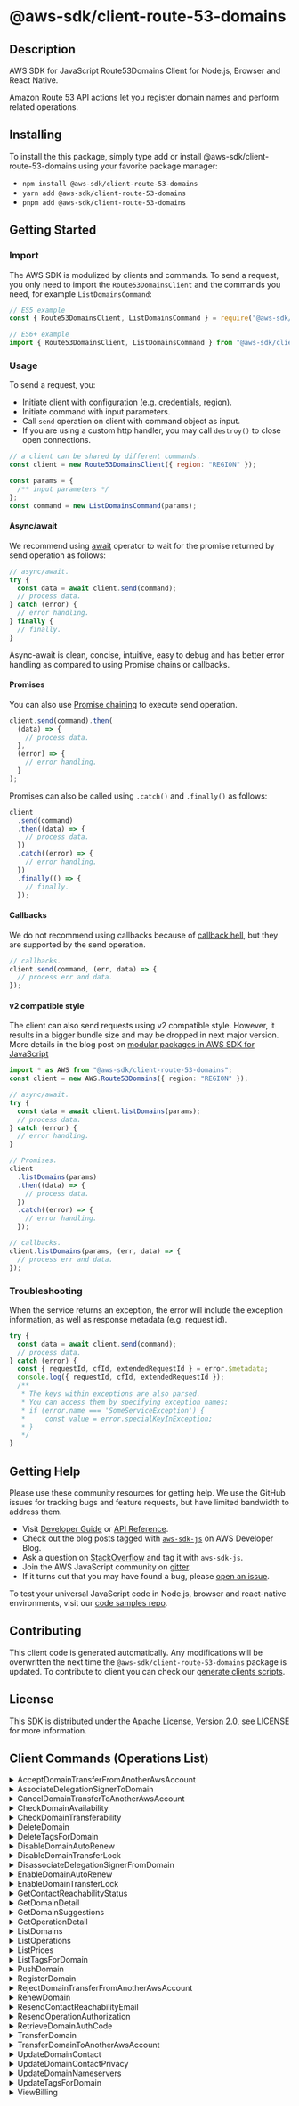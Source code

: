 <!-- generated file, do not edit directly -->

# @aws-sdk/client-route-53-domains

## Description

AWS SDK for JavaScript Route53Domains Client for Node.js, Browser and React Native.

<p>Amazon Route 53 API actions let you register domain names and perform related
operations.</p>

## Installing

To install the this package, simply type add or install @aws-sdk/client-route-53-domains
using your favorite package manager:

- `npm install @aws-sdk/client-route-53-domains`
- `yarn add @aws-sdk/client-route-53-domains`
- `pnpm add @aws-sdk/client-route-53-domains`

## Getting Started

### Import

The AWS SDK is modulized by clients and commands.
To send a request, you only need to import the `Route53DomainsClient` and
the commands you need, for example `ListDomainsCommand`:

```js
// ES5 example
const { Route53DomainsClient, ListDomainsCommand } = require("@aws-sdk/client-route-53-domains");
```

```ts
// ES6+ example
import { Route53DomainsClient, ListDomainsCommand } from "@aws-sdk/client-route-53-domains";
```

### Usage

To send a request, you:

- Initiate client with configuration (e.g. credentials, region).
- Initiate command with input parameters.
- Call `send` operation on client with command object as input.
- If you are using a custom http handler, you may call `destroy()` to close open connections.

```js
// a client can be shared by different commands.
const client = new Route53DomainsClient({ region: "REGION" });

const params = {
  /** input parameters */
};
const command = new ListDomainsCommand(params);
```

#### Async/await

We recommend using [await](https://developer.mozilla.org/en-US/docs/Web/JavaScript/Reference/Operators/await)
operator to wait for the promise returned by send operation as follows:

```js
// async/await.
try {
  const data = await client.send(command);
  // process data.
} catch (error) {
  // error handling.
} finally {
  // finally.
}
```

Async-await is clean, concise, intuitive, easy to debug and has better error handling
as compared to using Promise chains or callbacks.

#### Promises

You can also use [Promise chaining](https://developer.mozilla.org/en-US/docs/Web/JavaScript/Guide/Using_promises#chaining)
to execute send operation.

```js
client.send(command).then(
  (data) => {
    // process data.
  },
  (error) => {
    // error handling.
  }
);
```

Promises can also be called using `.catch()` and `.finally()` as follows:

```js
client
  .send(command)
  .then((data) => {
    // process data.
  })
  .catch((error) => {
    // error handling.
  })
  .finally(() => {
    // finally.
  });
```

#### Callbacks

We do not recommend using callbacks because of [callback hell](http://callbackhell.com/),
but they are supported by the send operation.

```js
// callbacks.
client.send(command, (err, data) => {
  // process err and data.
});
```

#### v2 compatible style

The client can also send requests using v2 compatible style.
However, it results in a bigger bundle size and may be dropped in next major version. More details in the blog post
on [modular packages in AWS SDK for JavaScript](https://aws.amazon.com/blogs/developer/modular-packages-in-aws-sdk-for-javascript/)

```ts
import * as AWS from "@aws-sdk/client-route-53-domains";
const client = new AWS.Route53Domains({ region: "REGION" });

// async/await.
try {
  const data = await client.listDomains(params);
  // process data.
} catch (error) {
  // error handling.
}

// Promises.
client
  .listDomains(params)
  .then((data) => {
    // process data.
  })
  .catch((error) => {
    // error handling.
  });

// callbacks.
client.listDomains(params, (err, data) => {
  // process err and data.
});
```

### Troubleshooting

When the service returns an exception, the error will include the exception information,
as well as response metadata (e.g. request id).

```js
try {
  const data = await client.send(command);
  // process data.
} catch (error) {
  const { requestId, cfId, extendedRequestId } = error.$metadata;
  console.log({ requestId, cfId, extendedRequestId });
  /**
   * The keys within exceptions are also parsed.
   * You can access them by specifying exception names:
   * if (error.name === 'SomeServiceException') {
   *     const value = error.specialKeyInException;
   * }
   */
}
```

## Getting Help

Please use these community resources for getting help.
We use the GitHub issues for tracking bugs and feature requests, but have limited bandwidth to address them.

- Visit [Developer Guide](https://docs.aws.amazon.com/sdk-for-javascript/v3/developer-guide/welcome.html)
  or [API Reference](https://docs.aws.amazon.com/AWSJavaScriptSDK/v3/latest/index.html).
- Check out the blog posts tagged with [`aws-sdk-js`](https://aws.amazon.com/blogs/developer/tag/aws-sdk-js/)
  on AWS Developer Blog.
- Ask a question on [StackOverflow](https://stackoverflow.com/questions/tagged/aws-sdk-js) and tag it with `aws-sdk-js`.
- Join the AWS JavaScript community on [gitter](https://gitter.im/aws/aws-sdk-js-v3).
- If it turns out that you may have found a bug, please [open an issue](https://github.com/aws/aws-sdk-js-v3/issues/new/choose).

To test your universal JavaScript code in Node.js, browser and react-native environments,
visit our [code samples repo](https://github.com/aws-samples/aws-sdk-js-tests).

## Contributing

This client code is generated automatically. Any modifications will be overwritten the next time the `@aws-sdk/client-route-53-domains` package is updated.
To contribute to client you can check our [generate clients scripts](https://github.com/aws/aws-sdk-js-v3/tree/main/scripts/generate-clients).

## License

This SDK is distributed under the
[Apache License, Version 2.0](http://www.apache.org/licenses/LICENSE-2.0),
see LICENSE for more information.

## Client Commands (Operations List)

<details>
<summary>
AcceptDomainTransferFromAnotherAwsAccount
</summary>

[Command API Reference](https://docs.aws.amazon.com/AWSJavaScriptSDK/v3/latest/client/route-53-domains/command/AcceptDomainTransferFromAnotherAwsAccountCommand/) / [Input](https://docs.aws.amazon.com/AWSJavaScriptSDK/v3/latest/Package/-aws-sdk-client-route-53-domains/Interface/AcceptDomainTransferFromAnotherAwsAccountCommandInput/) / [Output](https://docs.aws.amazon.com/AWSJavaScriptSDK/v3/latest/Package/-aws-sdk-client-route-53-domains/Interface/AcceptDomainTransferFromAnotherAwsAccountCommandOutput/)

</details>
<details>
<summary>
AssociateDelegationSignerToDomain
</summary>

[Command API Reference](https://docs.aws.amazon.com/AWSJavaScriptSDK/v3/latest/client/route-53-domains/command/AssociateDelegationSignerToDomainCommand/) / [Input](https://docs.aws.amazon.com/AWSJavaScriptSDK/v3/latest/Package/-aws-sdk-client-route-53-domains/Interface/AssociateDelegationSignerToDomainCommandInput/) / [Output](https://docs.aws.amazon.com/AWSJavaScriptSDK/v3/latest/Package/-aws-sdk-client-route-53-domains/Interface/AssociateDelegationSignerToDomainCommandOutput/)

</details>
<details>
<summary>
CancelDomainTransferToAnotherAwsAccount
</summary>

[Command API Reference](https://docs.aws.amazon.com/AWSJavaScriptSDK/v3/latest/client/route-53-domains/command/CancelDomainTransferToAnotherAwsAccountCommand/) / [Input](https://docs.aws.amazon.com/AWSJavaScriptSDK/v3/latest/Package/-aws-sdk-client-route-53-domains/Interface/CancelDomainTransferToAnotherAwsAccountCommandInput/) / [Output](https://docs.aws.amazon.com/AWSJavaScriptSDK/v3/latest/Package/-aws-sdk-client-route-53-domains/Interface/CancelDomainTransferToAnotherAwsAccountCommandOutput/)

</details>
<details>
<summary>
CheckDomainAvailability
</summary>

[Command API Reference](https://docs.aws.amazon.com/AWSJavaScriptSDK/v3/latest/client/route-53-domains/command/CheckDomainAvailabilityCommand/) / [Input](https://docs.aws.amazon.com/AWSJavaScriptSDK/v3/latest/Package/-aws-sdk-client-route-53-domains/Interface/CheckDomainAvailabilityCommandInput/) / [Output](https://docs.aws.amazon.com/AWSJavaScriptSDK/v3/latest/Package/-aws-sdk-client-route-53-domains/Interface/CheckDomainAvailabilityCommandOutput/)

</details>
<details>
<summary>
CheckDomainTransferability
</summary>

[Command API Reference](https://docs.aws.amazon.com/AWSJavaScriptSDK/v3/latest/client/route-53-domains/command/CheckDomainTransferabilityCommand/) / [Input](https://docs.aws.amazon.com/AWSJavaScriptSDK/v3/latest/Package/-aws-sdk-client-route-53-domains/Interface/CheckDomainTransferabilityCommandInput/) / [Output](https://docs.aws.amazon.com/AWSJavaScriptSDK/v3/latest/Package/-aws-sdk-client-route-53-domains/Interface/CheckDomainTransferabilityCommandOutput/)

</details>
<details>
<summary>
DeleteDomain
</summary>

[Command API Reference](https://docs.aws.amazon.com/AWSJavaScriptSDK/v3/latest/client/route-53-domains/command/DeleteDomainCommand/) / [Input](https://docs.aws.amazon.com/AWSJavaScriptSDK/v3/latest/Package/-aws-sdk-client-route-53-domains/Interface/DeleteDomainCommandInput/) / [Output](https://docs.aws.amazon.com/AWSJavaScriptSDK/v3/latest/Package/-aws-sdk-client-route-53-domains/Interface/DeleteDomainCommandOutput/)

</details>
<details>
<summary>
DeleteTagsForDomain
</summary>

[Command API Reference](https://docs.aws.amazon.com/AWSJavaScriptSDK/v3/latest/client/route-53-domains/command/DeleteTagsForDomainCommand/) / [Input](https://docs.aws.amazon.com/AWSJavaScriptSDK/v3/latest/Package/-aws-sdk-client-route-53-domains/Interface/DeleteTagsForDomainCommandInput/) / [Output](https://docs.aws.amazon.com/AWSJavaScriptSDK/v3/latest/Package/-aws-sdk-client-route-53-domains/Interface/DeleteTagsForDomainCommandOutput/)

</details>
<details>
<summary>
DisableDomainAutoRenew
</summary>

[Command API Reference](https://docs.aws.amazon.com/AWSJavaScriptSDK/v3/latest/client/route-53-domains/command/DisableDomainAutoRenewCommand/) / [Input](https://docs.aws.amazon.com/AWSJavaScriptSDK/v3/latest/Package/-aws-sdk-client-route-53-domains/Interface/DisableDomainAutoRenewCommandInput/) / [Output](https://docs.aws.amazon.com/AWSJavaScriptSDK/v3/latest/Package/-aws-sdk-client-route-53-domains/Interface/DisableDomainAutoRenewCommandOutput/)

</details>
<details>
<summary>
DisableDomainTransferLock
</summary>

[Command API Reference](https://docs.aws.amazon.com/AWSJavaScriptSDK/v3/latest/client/route-53-domains/command/DisableDomainTransferLockCommand/) / [Input](https://docs.aws.amazon.com/AWSJavaScriptSDK/v3/latest/Package/-aws-sdk-client-route-53-domains/Interface/DisableDomainTransferLockCommandInput/) / [Output](https://docs.aws.amazon.com/AWSJavaScriptSDK/v3/latest/Package/-aws-sdk-client-route-53-domains/Interface/DisableDomainTransferLockCommandOutput/)

</details>
<details>
<summary>
DisassociateDelegationSignerFromDomain
</summary>

[Command API Reference](https://docs.aws.amazon.com/AWSJavaScriptSDK/v3/latest/client/route-53-domains/command/DisassociateDelegationSignerFromDomainCommand/) / [Input](https://docs.aws.amazon.com/AWSJavaScriptSDK/v3/latest/Package/-aws-sdk-client-route-53-domains/Interface/DisassociateDelegationSignerFromDomainCommandInput/) / [Output](https://docs.aws.amazon.com/AWSJavaScriptSDK/v3/latest/Package/-aws-sdk-client-route-53-domains/Interface/DisassociateDelegationSignerFromDomainCommandOutput/)

</details>
<details>
<summary>
EnableDomainAutoRenew
</summary>

[Command API Reference](https://docs.aws.amazon.com/AWSJavaScriptSDK/v3/latest/client/route-53-domains/command/EnableDomainAutoRenewCommand/) / [Input](https://docs.aws.amazon.com/AWSJavaScriptSDK/v3/latest/Package/-aws-sdk-client-route-53-domains/Interface/EnableDomainAutoRenewCommandInput/) / [Output](https://docs.aws.amazon.com/AWSJavaScriptSDK/v3/latest/Package/-aws-sdk-client-route-53-domains/Interface/EnableDomainAutoRenewCommandOutput/)

</details>
<details>
<summary>
EnableDomainTransferLock
</summary>

[Command API Reference](https://docs.aws.amazon.com/AWSJavaScriptSDK/v3/latest/client/route-53-domains/command/EnableDomainTransferLockCommand/) / [Input](https://docs.aws.amazon.com/AWSJavaScriptSDK/v3/latest/Package/-aws-sdk-client-route-53-domains/Interface/EnableDomainTransferLockCommandInput/) / [Output](https://docs.aws.amazon.com/AWSJavaScriptSDK/v3/latest/Package/-aws-sdk-client-route-53-domains/Interface/EnableDomainTransferLockCommandOutput/)

</details>
<details>
<summary>
GetContactReachabilityStatus
</summary>

[Command API Reference](https://docs.aws.amazon.com/AWSJavaScriptSDK/v3/latest/client/route-53-domains/command/GetContactReachabilityStatusCommand/) / [Input](https://docs.aws.amazon.com/AWSJavaScriptSDK/v3/latest/Package/-aws-sdk-client-route-53-domains/Interface/GetContactReachabilityStatusCommandInput/) / [Output](https://docs.aws.amazon.com/AWSJavaScriptSDK/v3/latest/Package/-aws-sdk-client-route-53-domains/Interface/GetContactReachabilityStatusCommandOutput/)

</details>
<details>
<summary>
GetDomainDetail
</summary>

[Command API Reference](https://docs.aws.amazon.com/AWSJavaScriptSDK/v3/latest/client/route-53-domains/command/GetDomainDetailCommand/) / [Input](https://docs.aws.amazon.com/AWSJavaScriptSDK/v3/latest/Package/-aws-sdk-client-route-53-domains/Interface/GetDomainDetailCommandInput/) / [Output](https://docs.aws.amazon.com/AWSJavaScriptSDK/v3/latest/Package/-aws-sdk-client-route-53-domains/Interface/GetDomainDetailCommandOutput/)

</details>
<details>
<summary>
GetDomainSuggestions
</summary>

[Command API Reference](https://docs.aws.amazon.com/AWSJavaScriptSDK/v3/latest/client/route-53-domains/command/GetDomainSuggestionsCommand/) / [Input](https://docs.aws.amazon.com/AWSJavaScriptSDK/v3/latest/Package/-aws-sdk-client-route-53-domains/Interface/GetDomainSuggestionsCommandInput/) / [Output](https://docs.aws.amazon.com/AWSJavaScriptSDK/v3/latest/Package/-aws-sdk-client-route-53-domains/Interface/GetDomainSuggestionsCommandOutput/)

</details>
<details>
<summary>
GetOperationDetail
</summary>

[Command API Reference](https://docs.aws.amazon.com/AWSJavaScriptSDK/v3/latest/client/route-53-domains/command/GetOperationDetailCommand/) / [Input](https://docs.aws.amazon.com/AWSJavaScriptSDK/v3/latest/Package/-aws-sdk-client-route-53-domains/Interface/GetOperationDetailCommandInput/) / [Output](https://docs.aws.amazon.com/AWSJavaScriptSDK/v3/latest/Package/-aws-sdk-client-route-53-domains/Interface/GetOperationDetailCommandOutput/)

</details>
<details>
<summary>
ListDomains
</summary>

[Command API Reference](https://docs.aws.amazon.com/AWSJavaScriptSDK/v3/latest/client/route-53-domains/command/ListDomainsCommand/) / [Input](https://docs.aws.amazon.com/AWSJavaScriptSDK/v3/latest/Package/-aws-sdk-client-route-53-domains/Interface/ListDomainsCommandInput/) / [Output](https://docs.aws.amazon.com/AWSJavaScriptSDK/v3/latest/Package/-aws-sdk-client-route-53-domains/Interface/ListDomainsCommandOutput/)

</details>
<details>
<summary>
ListOperations
</summary>

[Command API Reference](https://docs.aws.amazon.com/AWSJavaScriptSDK/v3/latest/client/route-53-domains/command/ListOperationsCommand/) / [Input](https://docs.aws.amazon.com/AWSJavaScriptSDK/v3/latest/Package/-aws-sdk-client-route-53-domains/Interface/ListOperationsCommandInput/) / [Output](https://docs.aws.amazon.com/AWSJavaScriptSDK/v3/latest/Package/-aws-sdk-client-route-53-domains/Interface/ListOperationsCommandOutput/)

</details>
<details>
<summary>
ListPrices
</summary>

[Command API Reference](https://docs.aws.amazon.com/AWSJavaScriptSDK/v3/latest/client/route-53-domains/command/ListPricesCommand/) / [Input](https://docs.aws.amazon.com/AWSJavaScriptSDK/v3/latest/Package/-aws-sdk-client-route-53-domains/Interface/ListPricesCommandInput/) / [Output](https://docs.aws.amazon.com/AWSJavaScriptSDK/v3/latest/Package/-aws-sdk-client-route-53-domains/Interface/ListPricesCommandOutput/)

</details>
<details>
<summary>
ListTagsForDomain
</summary>

[Command API Reference](https://docs.aws.amazon.com/AWSJavaScriptSDK/v3/latest/client/route-53-domains/command/ListTagsForDomainCommand/) / [Input](https://docs.aws.amazon.com/AWSJavaScriptSDK/v3/latest/Package/-aws-sdk-client-route-53-domains/Interface/ListTagsForDomainCommandInput/) / [Output](https://docs.aws.amazon.com/AWSJavaScriptSDK/v3/latest/Package/-aws-sdk-client-route-53-domains/Interface/ListTagsForDomainCommandOutput/)

</details>
<details>
<summary>
PushDomain
</summary>

[Command API Reference](https://docs.aws.amazon.com/AWSJavaScriptSDK/v3/latest/client/route-53-domains/command/PushDomainCommand/) / [Input](https://docs.aws.amazon.com/AWSJavaScriptSDK/v3/latest/Package/-aws-sdk-client-route-53-domains/Interface/PushDomainCommandInput/) / [Output](https://docs.aws.amazon.com/AWSJavaScriptSDK/v3/latest/Package/-aws-sdk-client-route-53-domains/Interface/PushDomainCommandOutput/)

</details>
<details>
<summary>
RegisterDomain
</summary>

[Command API Reference](https://docs.aws.amazon.com/AWSJavaScriptSDK/v3/latest/client/route-53-domains/command/RegisterDomainCommand/) / [Input](https://docs.aws.amazon.com/AWSJavaScriptSDK/v3/latest/Package/-aws-sdk-client-route-53-domains/Interface/RegisterDomainCommandInput/) / [Output](https://docs.aws.amazon.com/AWSJavaScriptSDK/v3/latest/Package/-aws-sdk-client-route-53-domains/Interface/RegisterDomainCommandOutput/)

</details>
<details>
<summary>
RejectDomainTransferFromAnotherAwsAccount
</summary>

[Command API Reference](https://docs.aws.amazon.com/AWSJavaScriptSDK/v3/latest/client/route-53-domains/command/RejectDomainTransferFromAnotherAwsAccountCommand/) / [Input](https://docs.aws.amazon.com/AWSJavaScriptSDK/v3/latest/Package/-aws-sdk-client-route-53-domains/Interface/RejectDomainTransferFromAnotherAwsAccountCommandInput/) / [Output](https://docs.aws.amazon.com/AWSJavaScriptSDK/v3/latest/Package/-aws-sdk-client-route-53-domains/Interface/RejectDomainTransferFromAnotherAwsAccountCommandOutput/)

</details>
<details>
<summary>
RenewDomain
</summary>

[Command API Reference](https://docs.aws.amazon.com/AWSJavaScriptSDK/v3/latest/client/route-53-domains/command/RenewDomainCommand/) / [Input](https://docs.aws.amazon.com/AWSJavaScriptSDK/v3/latest/Package/-aws-sdk-client-route-53-domains/Interface/RenewDomainCommandInput/) / [Output](https://docs.aws.amazon.com/AWSJavaScriptSDK/v3/latest/Package/-aws-sdk-client-route-53-domains/Interface/RenewDomainCommandOutput/)

</details>
<details>
<summary>
ResendContactReachabilityEmail
</summary>

[Command API Reference](https://docs.aws.amazon.com/AWSJavaScriptSDK/v3/latest/client/route-53-domains/command/ResendContactReachabilityEmailCommand/) / [Input](https://docs.aws.amazon.com/AWSJavaScriptSDK/v3/latest/Package/-aws-sdk-client-route-53-domains/Interface/ResendContactReachabilityEmailCommandInput/) / [Output](https://docs.aws.amazon.com/AWSJavaScriptSDK/v3/latest/Package/-aws-sdk-client-route-53-domains/Interface/ResendContactReachabilityEmailCommandOutput/)

</details>
<details>
<summary>
ResendOperationAuthorization
</summary>

[Command API Reference](https://docs.aws.amazon.com/AWSJavaScriptSDK/v3/latest/client/route-53-domains/command/ResendOperationAuthorizationCommand/) / [Input](https://docs.aws.amazon.com/AWSJavaScriptSDK/v3/latest/Package/-aws-sdk-client-route-53-domains/Interface/ResendOperationAuthorizationCommandInput/) / [Output](https://docs.aws.amazon.com/AWSJavaScriptSDK/v3/latest/Package/-aws-sdk-client-route-53-domains/Interface/ResendOperationAuthorizationCommandOutput/)

</details>
<details>
<summary>
RetrieveDomainAuthCode
</summary>

[Command API Reference](https://docs.aws.amazon.com/AWSJavaScriptSDK/v3/latest/client/route-53-domains/command/RetrieveDomainAuthCodeCommand/) / [Input](https://docs.aws.amazon.com/AWSJavaScriptSDK/v3/latest/Package/-aws-sdk-client-route-53-domains/Interface/RetrieveDomainAuthCodeCommandInput/) / [Output](https://docs.aws.amazon.com/AWSJavaScriptSDK/v3/latest/Package/-aws-sdk-client-route-53-domains/Interface/RetrieveDomainAuthCodeCommandOutput/)

</details>
<details>
<summary>
TransferDomain
</summary>

[Command API Reference](https://docs.aws.amazon.com/AWSJavaScriptSDK/v3/latest/client/route-53-domains/command/TransferDomainCommand/) / [Input](https://docs.aws.amazon.com/AWSJavaScriptSDK/v3/latest/Package/-aws-sdk-client-route-53-domains/Interface/TransferDomainCommandInput/) / [Output](https://docs.aws.amazon.com/AWSJavaScriptSDK/v3/latest/Package/-aws-sdk-client-route-53-domains/Interface/TransferDomainCommandOutput/)

</details>
<details>
<summary>
TransferDomainToAnotherAwsAccount
</summary>

[Command API Reference](https://docs.aws.amazon.com/AWSJavaScriptSDK/v3/latest/client/route-53-domains/command/TransferDomainToAnotherAwsAccountCommand/) / [Input](https://docs.aws.amazon.com/AWSJavaScriptSDK/v3/latest/Package/-aws-sdk-client-route-53-domains/Interface/TransferDomainToAnotherAwsAccountCommandInput/) / [Output](https://docs.aws.amazon.com/AWSJavaScriptSDK/v3/latest/Package/-aws-sdk-client-route-53-domains/Interface/TransferDomainToAnotherAwsAccountCommandOutput/)

</details>
<details>
<summary>
UpdateDomainContact
</summary>

[Command API Reference](https://docs.aws.amazon.com/AWSJavaScriptSDK/v3/latest/client/route-53-domains/command/UpdateDomainContactCommand/) / [Input](https://docs.aws.amazon.com/AWSJavaScriptSDK/v3/latest/Package/-aws-sdk-client-route-53-domains/Interface/UpdateDomainContactCommandInput/) / [Output](https://docs.aws.amazon.com/AWSJavaScriptSDK/v3/latest/Package/-aws-sdk-client-route-53-domains/Interface/UpdateDomainContactCommandOutput/)

</details>
<details>
<summary>
UpdateDomainContactPrivacy
</summary>

[Command API Reference](https://docs.aws.amazon.com/AWSJavaScriptSDK/v3/latest/client/route-53-domains/command/UpdateDomainContactPrivacyCommand/) / [Input](https://docs.aws.amazon.com/AWSJavaScriptSDK/v3/latest/Package/-aws-sdk-client-route-53-domains/Interface/UpdateDomainContactPrivacyCommandInput/) / [Output](https://docs.aws.amazon.com/AWSJavaScriptSDK/v3/latest/Package/-aws-sdk-client-route-53-domains/Interface/UpdateDomainContactPrivacyCommandOutput/)

</details>
<details>
<summary>
UpdateDomainNameservers
</summary>

[Command API Reference](https://docs.aws.amazon.com/AWSJavaScriptSDK/v3/latest/client/route-53-domains/command/UpdateDomainNameserversCommand/) / [Input](https://docs.aws.amazon.com/AWSJavaScriptSDK/v3/latest/Package/-aws-sdk-client-route-53-domains/Interface/UpdateDomainNameserversCommandInput/) / [Output](https://docs.aws.amazon.com/AWSJavaScriptSDK/v3/latest/Package/-aws-sdk-client-route-53-domains/Interface/UpdateDomainNameserversCommandOutput/)

</details>
<details>
<summary>
UpdateTagsForDomain
</summary>

[Command API Reference](https://docs.aws.amazon.com/AWSJavaScriptSDK/v3/latest/client/route-53-domains/command/UpdateTagsForDomainCommand/) / [Input](https://docs.aws.amazon.com/AWSJavaScriptSDK/v3/latest/Package/-aws-sdk-client-route-53-domains/Interface/UpdateTagsForDomainCommandInput/) / [Output](https://docs.aws.amazon.com/AWSJavaScriptSDK/v3/latest/Package/-aws-sdk-client-route-53-domains/Interface/UpdateTagsForDomainCommandOutput/)

</details>
<details>
<summary>
ViewBilling
</summary>

[Command API Reference](https://docs.aws.amazon.com/AWSJavaScriptSDK/v3/latest/client/route-53-domains/command/ViewBillingCommand/) / [Input](https://docs.aws.amazon.com/AWSJavaScriptSDK/v3/latest/Package/-aws-sdk-client-route-53-domains/Interface/ViewBillingCommandInput/) / [Output](https://docs.aws.amazon.com/AWSJavaScriptSDK/v3/latest/Package/-aws-sdk-client-route-53-domains/Interface/ViewBillingCommandOutput/)

</details>
